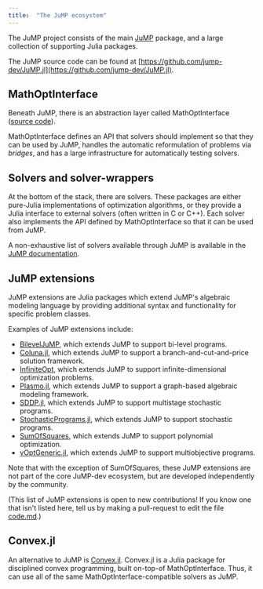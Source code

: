 ```yaml
---
title:  "The JuMP ecosystem"
---
```


The JuMP project consists of the main [JuMP](https://github.com/jump-dev/JuMP.jl)
package, and a large collection of supporting Julia packages.

The JuMP source code can be found at [https://github.com/jump-dev/JuMP.jl](https://github.com/jump-dev/JuMP.jl).

## MathOptInterface

Beneath JuMP, there is an abstraction layer called MathOptInterface 
([source code](https://github.com/jump-dev/MathOptInterface.jl)). 

MathOptInterface defines an API that solvers should implement so that they can 
be used by JuMP, handles the automatic reformulation of problems via _bridges_, 
and has a large infrastructure for automatically testing solvers.

## Solvers and solver-wrappers

At the bottom of the stack, there are solvers. These packages are either 
pure-Julia implementations of optimization algorithms, or they provide a Julia
interface to external solvers (often written in C or C++). Each solver also 
implements the API defined by MathOptInterface so that it can be used from JuMP.

A non-exhaustive list of solvers available through JuMP is available in the
[JuMP documentation](https://jump.dev/JuMP.jl/stable/installation/#Getting-Solvers-1).

## JuMP extensions

JuMP extensions are Julia packages which extend JuMP's algebraic modeling language
by providing additional syntax and functionality for specific problem classes.

Examples of JuMP extensions include:
 * [BilevelJuMP](https://github.com/joaquimg/BilevelJuMP.jl), which extends JuMP
   to support bi-level programs.
 * [Coluna.jl](https://github.com/atoptima/Coluna.jl), which extends JuMP to 
   support a branch-and-cut-and-price solution framework.
 * [InfiniteOpt](https://github.com/pulsipher/InfiniteOpt.jl), which extends 
   JuMP to support infinite-dimensional optimization problems.
 * [Plasmo.jl](https://github.com/zavalab/Plasmo.jl), which extends JuMP to
   support a graph-based algebraic modeling framework.
 * [SDDP.jl](https://github.com/odow/SDDP.jl), which extends JuMP to support 
   multistage stochastic programs.
 * [StochasticPrograms.jl](https://github.com/mbiel/StochasticPrograms.jl), which
   extends JuMP to support stochastic programs.
 * [SumOfSquares](https://github.com/jump-dev/SumOfSquares.jl), which extends
   JuMP to support polynomial optimization.
 * [vOptGeneric.jl](https://github.com/vOptSolver/vOptGeneric.jl), which extends 
   JuMP to support multiobjective programs.

Note that with the exception of SumOfSquares, these JuMP extensions are not part of 
the core JuMP-dev ecosystem, but are developed independently by the community.
 
(This list of JuMP extensions is open to new contributions! If you know one that 
isn't listed here, tell us by making a pull-request to edit the file [code.md](https://github.com/jump-dev/jump-dev.github.io/blob/master/pages/code.md).)

## Convex.jl

An alternative to JuMP is [Convex.jl](https://jump.dev/Convex.jl/stable/). 
Convex.jl is a Julia package for disciplined convex programming, built on-top-of
MathOptInterface. Thus, it can use all of the same MathOptInterface-compatible
solvers as JuMP.
